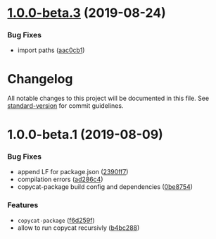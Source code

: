 # [1.0.0-beta.3](https://github.com/gavar/wrench/compare/v/copycat-package/1.0.0-beta.2...v/copycat-package/1.0.0-beta.3@beta) (2019-08-24)


### Bug Fixes

* import paths ([aac0cb1](https://github.com/gavar/wrench/commit/aac0cb1))

# Changelog

All notable changes to this project will be documented in this file. See [standard-version](https://github.com/conventional-changelog/standard-version) for commit guidelines.

# 1.0.0-beta.1 (2019-08-09)


### Bug Fixes

* append LF for package.json ([2390ff7](https://github.com/gavar/wrench/commit/2390ff7))
* compilation errors ([ad286c4](https://github.com/gavar/wrench/commit/ad286c4))
* copycat-package build config and dependencies ([0be8754](https://github.com/gavar/wrench/commit/0be8754))


### Features

* `copycat-package` ([f6d259f](https://github.com/gavar/wrench/commit/f6d259f))
* allow to run copycat recursivly ([b4bc288](https://github.com/gavar/wrench/commit/b4bc288))
